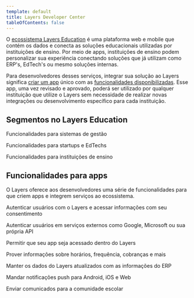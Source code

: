 ```yaml
---
template: default
title: Layers Developer Center
tableOfContents: false
---
```


O [ecossistema Layers Education](/docs/concepts/ecossistema-layers) é uma plataforma web e mobile que contém os dados e conecta as soluções educacionais utilizadas por instituições de ensino. Por meio de apps, instituições de ensino podem personalizar sua experiência conectando soluções que já utilizam como ERP's, EdTech's ou mesmo soluções internas.

Para desenvolvedores desses serviços, integrar sua solução ao Layers significa [criar um app](/docs/register) único  com as [funcionalidades disponibilizadas](#funcionalidades-para-apps). Esse app, uma vez revisado e aprovado, poderá ser utilizado por qualquer instituição que utilize o Layers sem necessidade de realizar novas integrações ou desenvolvimento específico para cada instituição.

## Segmentos no Layers Education
<docs-cards>
  <docs-card header="ERPs" href="/docs/concepts/erps" icon="/docs/assets/icons/ERP.svg">
    <p>Funcionalidades para sistemas de gestão</p>
  </docs-card>

  <docs-card header="Startups" href="/docs/concepts/startups" icon="/docs/assets/icons/edtechs.svg">
    <p>Funcionalidades para startups e EdTechs</p>
  </docs-card>

  <docs-card header="instituições de ensino" href="/docs/concepts/instituicoes-de-ensino" icon="/docs/assets/icons/Instituições de ensino.svg">
    <p>Funcionalidades para instituições de ensino</p>
  </docs-card>

  <!-- <docs-card header="fornecedores" href="/docs/concepts/fornecedores" icon="/docs/assets/icons/Fornecedores.svg">
    <p>Funcionalidades para fornecedores</p>
  </docs-card> -->
</docs-cards>

## Funcionalidades para apps

O Layers oferece aos desenvolvedores uma série de funcionalidades para que criem apps e integrem serviços ao ecossistema.

<docs-cards>
  <docs-card header="Logar com Layers" href="/docs/concepts/funcionalidades/logar-com-layers" icon="/docs/assets/icons/Logar com Layers.svg">
    <p>Autenticar usuários com o Layers e acessar informações com seu consentimento</p>
  </docs-card>

  <docs-card header="Login Federado" href="/docs/concepts/funcionalidades/login-federado" icon="/docs/assets/icons/Login federado.svg">
    <p>Autenticar usuários em serviços externos como Google, Microsoft ou sua própria API</p>
  </docs-card>

  <docs-card header="Portais" href="/docs/concepts/funcionalidades/portais" icon="/docs/assets/icons/Portais.svg">
    <p>Permitir que seu app seja acessado dentro do Layers</p>
  </docs-card>

  <docs-card header="Hub de APIs" href="/docs/concepts/funcionalidades/hub-de-apis" icon="/docs/assets/icons/Hub.svg">
    <p>Prover informações sobre horários, frequência, cobranças e mais</p>
  </docs-card>

  <docs-card header="Sincronização de Dados" href="/docs/concepts/funcionalidades/sincronizacao-de-dados" icon="/docs/assets/icons/Data.svg">
    <p>Manter os dados do Layers atualizados com as informações do ERP</p>
  </docs-card>

  <docs-card header="Notificações" href="/docs/concepts/funcionalidades/notificacoes" icon="/docs/assets/icons/Notifications.svg">
    <p>Mandar notificações push para Android, iOS e Web</p>
  </docs-card>

  <docs-card header="Comunicação" href="/docs/concepts/funcionalidades/comunicacao" icon="/docs/assets/icons/Comunicação.svg">
    <p>Enviar comunicados para a comunidade escolar</p>
  </docs-card>
</docs-cards>